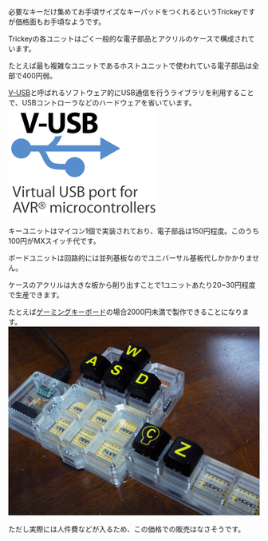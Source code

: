 必要なキーだけ集めてお手頃サイズなキーパッドをつくれるというTrickeyですが価格面もお手頃なようです。

Trickeyの各ユニットはごく一般的な電子部品とアクリルのケースで構成されています。

たとえば最も複雑なユニットであるホストユニットで使われている電子部品は全部で400円弱。

[V-USB](http://www.obdev.at/products/vusb/)と呼ばれるソフトウェア的にUSB通信を行うライブラリを利用することで、USBコントローラなどのハードウェアを省いています。
![](images/vusb-teaser.png)

キーユニットはマイコン1個で実装されており、電子部品は150円程度。このうち100円がMXスイッチ代です。

ボードユニットは回路的には並列基板なのでユニバーサル基板代しかかかりません。

ケースのアクリルは大きな板から削り出すことで1ユニットあたり20~30円程度で生産できます。

たとえば[ゲーミングキーボード](index.html?page=game)の場合2000円未満で製作できることになります。  
![](images/game_4.jpg)

ただし実際には人件費などが入るため、この価格での販売はなさそうです。
